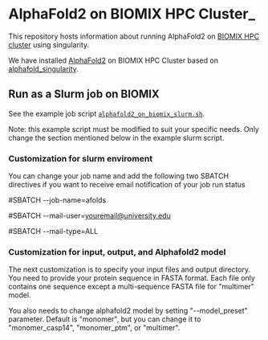 # AlphaFold2 on BIOMIX HPC Cluster_
This repository hosts information about running AlphaFold2 on [BIOMIX HPC cluster](https://bioit.dbi.udel.edu/BIOMIX/BIOMIX-cluster.html) using singularity.

We have installed [AlphaFold2](https://github.com/google-deepmind/alphafold) on BIOMIX HPC Cluster based on [alphafold_singularity](https://github.com/prehensilecode/alphafold_singularity).

## Run as a Slurm job on BIOMIX 
See the example job script [`alphafold2_on_biomix_slurm.sh`](https://github.com/chenchuming/alphafold2_on_biomix/blob/main/alphafold2_on_biomix_slurm.sh).

Note: this example script must be modified to suit your specific needs. Only change the section mentioned below in the example slurm script.

### Customization for slurm enviroment
You can change your job name and add the following two SBATCH directives if you want to receive email notification of your job run status 

#SBATCH --job-name=afolds

#SBATCH --mail-user=youremail@university.edu

#SBATCH --mail-type=ALL

### Customization for input, output, and Alphafold2 model 
The next customization is to specify your input files and output directory. You need to provide your protein sequence in FASTA format. Each file only contains one sequence except a multi-sequence FASTA file for "multimer" model.

You also needs to change alphafold2 model by setting "--model_preset" parameter. Default is "monomer", but you can change it to "monomer_casp14", "monomer_ptm", or "multimer". 
